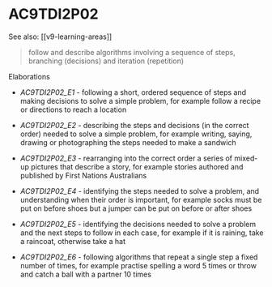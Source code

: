 
# AC9TDI2P02 

See also: [[v9-learning-areas]]

> follow and describe algorithms involving a sequence of steps, branching (decisions) and iteration (repetition)

Elaborations


- _AC9TDI2P02_E1_ - following a short, ordered sequence of steps and making decisions to solve a simple problem, for example follow a recipe or directions to reach a location

- _AC9TDI2P02_E2_ - describing the steps and decisions (in the correct order) needed to solve a simple problem, for example writing, saying, drawing or photographing the steps needed to make a sandwich

- _AC9TDI2P02_E3_ - rearranging into the correct order a series of mixed-up pictures that describe a story, for example stories authored and published by First Nations Australians

- _AC9TDI2P02_E4_ - identifying the steps needed to solve a problem, and understanding when their order is important, for example socks must be put on before shoes but a jumper can be put on before or after shoes

- _AC9TDI2P02_E5_ - identifying the decisions needed to solve a problem and the next steps to follow in each case, for example if it is raining, take a raincoat, otherwise take a hat

- _AC9TDI2P02_E6_ - following algorithms that repeat a single step a fixed number of times, for example practise spelling a word 5 times or throw and catch a ball with a partner 10 times
